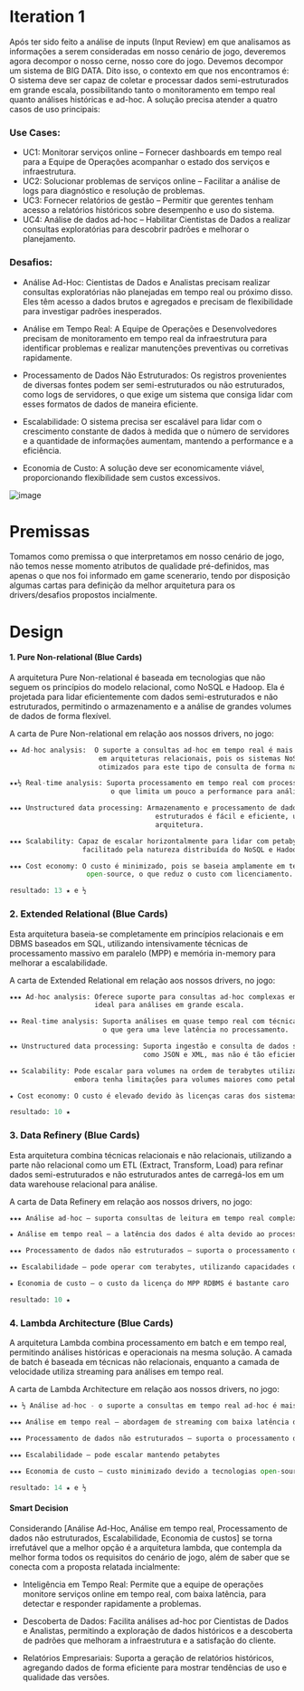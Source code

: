 
# Iteration 1

Após ter sido feito a análise de inputs (Input Review) em que analisamos as informações a serem consideradas em nosso cenário de jogo, deveremos agora decompor o nosso cerne, nosso core do jogo. 
Devemos decompor um sistema de BIG DATA. Dito isso, o contexto em que nos encontramos é:  O sistema deve ser capaz de coletar e processar dados semi-estruturados em grande escala, 
possibilitando tanto o monitoramento em tempo real quanto análises históricas e ad-hoc. A solução precisa atender a quatro casos de uso principais:

### Use Cases:
 * UC1: Monitorar serviços online – Fornecer dashboards em tempo real para a Equipe de Operações acompanhar o estado dos serviços e infraestrutura.
 * UC2: Solucionar problemas de serviços online – Facilitar a análise de logs para diagnóstico e resolução de problemas.
 * UC3: Fornecer relatórios de gestão – Permitir que gerentes tenham acesso a relatórios históricos sobre desempenho e uso do sistema.
 * UC4: Análise de dados ad-hoc – Habilitar Cientistas de Dados a realizar consultas exploratórias para descobrir padrões e melhorar o planejamento.

### Desafios:
 * Análise Ad-Hoc: Cientistas de Dados e Analistas precisam realizar consultas exploratórias não planejadas em tempo real ou próximo disso. 
 Eles têm acesso a dados brutos e agregados e precisam de flexibilidade para investigar padrões inesperados.

 * Análise em Tempo Real: A Equipe de Operações e Desenvolvedores precisam de monitoramento em tempo real da infraestrutura para identificar problemas e realizar manutenções preventivas ou corretivas rapidamente.

 * Processamento de Dados Não Estruturados: Os registros provenientes de diversas fontes podem ser semi-estruturados ou não estruturados, como logs de servidores,
   o que exige um sistema que consiga lidar com esses formatos de dados de maneira eficiente.

 * Escalabilidade: O sistema precisa ser escalável para lidar com o crescimento constante de dados à medida que o número de servidores e a quantidade de informações aumentam,
   mantendo a performance e a eficiência.

 * Economia de Custo: A solução deve ser economicamente viável, proporcionando flexibilidade sem custos excessivos.

![image](https://github.com/user-attachments/assets/b8c8241e-6f22-4247-9002-df1fdfd07ba3)


# Premissas

Tomamos como premissa o que interpretamos em nosso cenário de jogo, não temos nesse momento atributos de qualidade pré-definidos, mas apenas o que nos foi informado em game scenerario, 
tendo por disposição algumas cartas para definição da melhor arquitetura para os drivers/desafios propostos incialmente.

# Design

#### 1. Pure Non-relational (Blue Cards)
A arquitetura Pure Non-relational é baseada em tecnologias que não seguem os princípios do modelo relacional, como NoSQL e Hadoop. 
Ela é projetada para lidar eficientemente com dados semi-estruturados e não estruturados, permitindo o armazenamento e a análise de grandes volumes de dados de forma flexível.

A carta de Pure Non-relational em relação aos nossos drivers, no jogo:
```python
★★ Ad-hoc analysis:  O suporte a consultas ad-hoc em tempo real é mais difícil do que 
                      em arquiteturas relacionais, pois os sistemas NoSQL ou Hadoop não são
                      otimizados para este tipo de consulta de forma nativa.

★★½ Real-time analysis: Suporta processamento em tempo real com processamento de um dado por vez,
                         o que limita um pouco a performance para análises mais complexas.

★★★ Unstructured data processing: Armazenamento e processamento de dados semi-estruturados e não
                                    estruturados é fácil e eficiente, uma das principais vantagens desta
                                    arquitetura.

★★★ Scalability: Capaz de escalar horizontalmente para lidar com petabytes de dados,
                  facilitado pela natureza distribuída do NoSQL e Hadoop.

★★★ Cost economy: O custo é minimizado, pois se baseia amplamente em tecnologias
                   open-source, o que reduz o custo com licenciamento.

resultado: 13 ★ e ½ 
```

### 2. Extended Relational (Blue Cards)
Esta arquitetura baseia-se completamente em princípios relacionais e em DBMS baseados em SQL, utilizando intensivamente técnicas de processamento 
massivo em paralelo (MPP) e memória in-memory para melhorar a escalabilidade.

A carta de Extended Relational em relação aos nossos drivers, no jogo:
```python
★★★ Ad-hoc analysis: Oferece suporte para consultas ad-hoc complexas em tempo real,
                     ideal para análises em grande escala.

★★ Real-time analysis: Suporta análises em quase tempo real com técnicas de micro-batch,
                       o que gera uma leve latência no processamento.

★★ Unstructured data processing: Suporta ingestão e consulta de dados semi-estruturados,
                                 como JSON e XML, mas não é tão eficiente quanto sistemas não-relacionais.

★★ Scalability: Pode escalar para volumes na ordem de terabytes utilizando MPP e capacidades de cluster,
                embora tenha limitações para volumes maiores como petabytes.

★ Cost economy: O custo é elevado devido às licenças caras dos sistemas MPP RDBMS.

resultado: 10 ★ 
```

### 3. Data Refinery (Blue Cards)
Esta arquitetura combina técnicas relacionais e não relacionais, utilizando a parte não relacional como um ETL (Extract, Transform, Load) 
para refinar dados semi-estruturados e não estruturados antes de carregá-los em um data warehouse relacional para análise.

A carta de Data Refinery em relação aos nossos drivers, no jogo:
```python
★★★ Análise ad-hoc – suporta consultas de leitura em tempo real complexas e ad-hoc

★ Análise em tempo real – a latência dos dados é alta devido ao processamento em batch

★★★ Processamento de dados não estruturados – suporta o processamento de dados semi-estruturados e não estruturados

★★ Escalabilidade – pode operar com terabytes, utilizando capacidades de MPP e clustering

★ Economia de custo – o custo da licença do MPP RDBMS é bastante caro

resultado: 10 ★ 
```

### 4. Lambda Architecture (Blue Cards)
A arquitetura Lambda combina processamento em batch e em tempo real, permitindo análises históricas e operacionais na mesma solução. 
A camada de batch é baseada em técnicas não relacionais, enquanto a camada de velocidade utiliza streaming para análises em tempo real.

A carta de Lambda Architecture em relação aos nossos drivers, no jogo:
```python
★★ ½ Análise ad-hoc - o suporte a consultas em tempo real ad-hoc é mais difícil do que na arquitetura relacional

★★★ Análise em tempo real – abordagem de streaming com baixa latência de dados

★★★ Processamento de dados não estruturados – suporta o processamento de dados semi-estruturados e não estruturados

★★★ Escalabilidade – pode escalar mantendo petabytes

★★★ Economia de custo – custo minimizado devido a tecnologias open-source

resultado: 14 ★ e ½
```

#### Smart Decision
Considerando [Análise  Ad-Hoc,  Análise  em  tempo  real,  Processamento  de  dados  não  estruturados,  Escalabilidade,  Economia  de  custos] se torna irrefutável que a melhor opção é a arquitetura lambda,
que contempla da melhor forma todos os requisitos do cenário de jogo, além de saber que se conecta com a proposta relatada incialmente:
 * Inteligência em Tempo Real: Permite que a equipe de operações monitore serviços online em tempo real, com baixa latência, para detectar e responder rapidamente a problemas.

 * Descoberta de Dados: Facilita análises ad-hoc por Cientistas de Dados e Analistas, permitindo a exploração de dados históricos e a descoberta de padrões que melhoram a infraestrutura e a satisfação do cliente.

 * Relatórios Empresariais: Suporta a geração de relatórios históricos, agregando dados de forma eficiente para mostrar tendências de uso e qualidade das versões.


